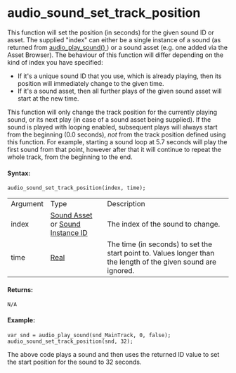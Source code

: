 # audio_sound_set_track_position

This function will set the position (in seconds) for the given sound ID
or asset. The supplied "index" can either be a single instance of a
sound (as returned from [ audio_play_sound() ](audio_play_sound) )
or a sound asset (e.g. one added via the Asset Browser). The behaviour
of this function will differ depending on the kind of index you have
specified:

-   If it's a unique sound ID that you use, which is already playing,
    then its position will immediately change to the given time.
-   If it's a sound asset, then all further plays of the given sound
    asset will start at the new time.

This function will only change the track position for the currently
playing sound, or its next play (in case of a sound asset being
supplied). If the sound is played with looping enabled, subsequent plays
will always start from the beginning (0.0 seconds), *not* from the track
position defined using this function. For example, starting a sound loop
at 5.7 seconds will play the first sound from that point, however after
that it will continue to repeat the whole track, from the beginning to
the end.

#### Syntax:

``` gml
audio_sound_set_track_position(index, time);
```

|          |                                                                                                                                                                                    |                                                                                                                |
|----------|------------------------------------------------------------------------------------------------------------------------------------------------------------------------------------|----------------------------------------------------------------------------------------------------------------|
| Argument | Type                                                                                                                                                                               | Description                                                                                                    |
| index    |  [Sound Asset](../../../../../The_Asset_Editors/Sounds) or [Sound Instance ID](../../../../../GameMaker_Language/GML_Reference/Asset_Management/Audio/audio_play_sound)    | The index of the sound to change.                                                                              |
| time     |  [Real](../../../../../GameMaker_Language/GML_Overview/Data_Types)                                                                                                             | The time (in seconds) to set the start point to. Values longer than the length of the given sound are ignored. |

#### Returns:

``` gml
N/A
```

#### Example:

``` gml
var snd = audio_play_sound(snd_MainTrack, 0, false);
audio_sound_set_track_position(snd, 32);
```

The above code plays a sound and then uses the returned ID value to set
the start position for the sound to 32 seconds.
